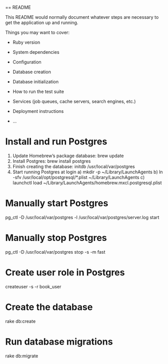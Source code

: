 == README

This README would normally document whatever steps are necessary to get the
application up and running.

Things you may want to cover:

* Ruby version

* System dependencies

* Configuration

* Database creation

* Database initialization

* How to run the test suite

* Services (job queues, cache servers, search engines, etc.)

* Deployment instructions

* ...

# Install and run Postgres

1. Update Homebrew’s package database: brew update
2. Install Postgres: brew install postgres
3. Finish creating the database: initdb /usr/local/var/postgres
4. Start running Postgres at login
  a) mkdir -p ~/Library/LaunchAgents
  b) ln -sfv /usr/local/opt/postgresql/*.plist ~/Library/LaunchAgents
  c) launchctl load ~/Library/LaunchAgents/homebrew.mxcl.postgresql.plist


# Manually start Postgres
pg_ctl -D /usr/local/var/postgres -l /usr/local/var/postgres/server.log start

# Manually stop Postgres
pg_ctl -D /usr/local/var/postgres stop -s -m fast

# Create user role in Postgres
createuser -s -r book_user

# Create the database
rake db:create

# Run database migrations
rake db:migrate
